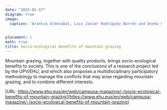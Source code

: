 ```yaml
---
date: "2023-01-17"
diagram: true
image:
  caption: 'Arantza Aldezabal, Luis Javier Rodríguez Barrón and Eneko Garmendia. Image credit: Nuria González. UPV/EHU'
  
  
placement: 1
math: true
title: Socio-ecological benefits of mountain grazing 
---
```


Mountain grazing, together with quality products, brings socio-ecological benefits to society. This is one of the conclusions of a research project led by the UPV/EHU, and which also proposes a multidisciplinary participatory methodology to manage the conflicts that may arise regarding mountain grazing, and to combine different interests. 

[URL: https://www.ehu.eus/en/web/campusa-magazine/-/socio-ecological-benefits-of-mountain-grazing](https://www.ehu.eus/en/web/campusa-magazine/-/socio-ecological-benefits-of-mountain-grazing) 
